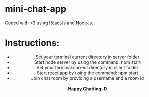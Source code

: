 # mini-chat-app
Coded with <3 using ReactJs and NodeJs.

<h1>Instructions:</h1>
<div style="text-align: center;"}>
<ul>
<li>Set your terminal current directory in server folder</li>
<li>Start node server by using the command: npm start</li>
<li>Set your terminal current directory in client folder</li>
<li>Start react app by using the command: npm start</li>
<li>Join chat room by providing a username and a room id</li>
<br>
<b>Happy Chatting :D</b>
</ul>
</center>
<h1></h1>
